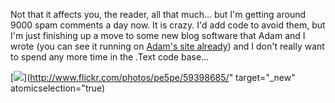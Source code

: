 Not that it affects you, the reader, all that much... but I'm getting around 9000 spam comments a day now. It is crazy. I'd add code to avoid them, but I'm just finishing up a move to some new blog software that Adam and I wrote (you can see it running on [Adam's site already](http://www.adamkinney.com/)) and I don't really want to spend any more time in the .Text code base...

[<img src="http://static.flickr.com/25/59398685_c8851e449e_m_d.jpg" />](http://www.flickr.com/photos/pe5pe/59398685/" target="_new" atomicselection="true)